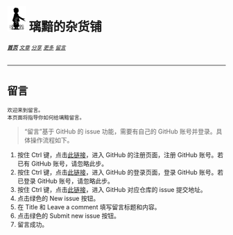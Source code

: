 # [<img src="图标.png" alt="Logo" style="zoom:7%;" />](index.html) 璃黯的杂货铺

###### **[`首页`](index.html)**		[`文章`](文章.html)		[`分享`](分享.html)		[`更多`](更多.html)		[`留言`](留言.html)

---

# `留言`

```
欢迎来到留言。
本页面将指导你如何给璃黯留言。
```

> “留言”基于 GitHub 的 issue 功能，需要有自己的 GitHub 账号并登录。具体操作流程如下。

1. 按住 Ctrl 键，点击[此链接](https://github.com/signup)，进入 GitHub 的注册页面，注册 GitHub 账号。若已有 GitHub 账号，请忽略此步。
2. 按住 Ctrl 键，点击[此链接](https://github.com/login)，进入 GitHub 的登录页面，登录 GitHub 账号。若已登录 GitHub 账号，请忽略此步。
3. 按住 Ctrl 键，点击[此链接](https://github.com/Tseshongfeeshur/Tseshongfeeshur.github.io/issues)，进入 GitHub 对应仓库的 issue 提交地址。
4. 点击绿色的 New issue 按钮。
5. 在 Title 和 Leave a comment 填写留言标题和内容。
6. 点击绿色的 Submit new issue 按钮。
7. 留言成功。